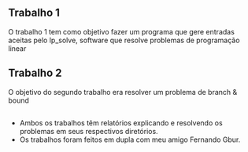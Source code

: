 ## Trabalho 1
O trabalho 1 tem como objetivo fazer um programa que gere entradas aceitas pelo lp_solve, software que resolve problemas de programação linear

## Trabalho 2
O objetivo do segundo trabalho era resolver um problema de branch & bound

##
- Ambos os trabalhos têm relatórios explicando e resolvendo os problemas em seus respectivos diretórios.
- Os trabalhos foram feitos em dupla com meu amigo Fernando Gbur.
